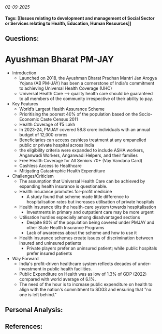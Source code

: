 *02-09-2025*
#### Tags: [[Issues relating to development and management of Social Sector or Services relating to Health, Education, Human Resources]]


## Questions:



# Ayushman Bharat PM-JAY

- Introduction
	- Launched on 2018, the Ayushman Bharat Pradhan Mantri Jan Arogya Yojana (AB PM-JAY) has been a cornerstone of India's commitment to achieving Universal Health Coverage (UHC)
	- Universal Health Care --> quality health care should be guaranteed to all members of the community irrespective of their ability to pay.
- Key Features
	- World’s Largest Health Assurance Scheme
	- Prioritising the poorest 40% of the population based on the Socio-Economic Caste Census 2011
	- Health Coverage of ₹5 Lakh
	- In 2023-24, PMJAY covered 58.8 crore individuals with an annual budget of 12,000 crores
	- Beneficiaries can access cashless treatment at any empanelled public or private hospital across India
	- the eligibility criteria were expanded to include ASHA workers, Anganwadi Workers, Anganwadi Helpers, and their families
	- Free Health Coverage for All Seniors 70+ (Vay Vandana Card)
	- Cashless Access to Healthcare
	- Mitigating Catastrophic Health Expenditure
- Challenges/Criticism
	- The assumption that Universal Health Care can be achieved by expanding health insurance is questionable. 
	- Health insurance promotes for-profit medicine
		- A study found that scheme made little difference to hospitalisation rates but increases utilisation of private hospitals
	- Health insurance tilts the health-care system towards hospitalisation
		- Investments in primary and outpatient care may be more urgent
	- Utilisation hurdles especially among disadvantaged sections
		- Despite 80% of the population being covered under PMJAY and other State Health Insurance Programs
		- Lack of awareness about the scheme and how to use it
	- Health insurance schemes create issues of discrimination between insured and uninsured patients
		- Private players prefer an uninsured patient; while public hospitals prefer insured patients
- Way Forward
	- India's profit-driven healthcare system reflects decades of under-investment in public health facilities.
	- Public Expenditure on Health was as low of 1.3% of GDP (2022) compared with world average of 6.1%.
	- The need of the hour is to increase public expenditure on health to align with the nation's commitment to SDG3 and ensuring that "no one is left behind."




## Personal Analysis:


## References: